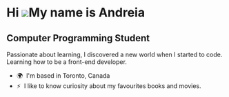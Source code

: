 <!-- ### Hi there 👋 -->

<!--
**deiadourado/deiadourado** is a ✨ _special_ ✨ repository because its `README.md` (this file) appears on your GitHub profile.

Here are some ideas to get you started:

- 🔭 I’m currently working on ...
- 🌱 I’m currently learning ...
- 👯 I’m looking to collaborate on ...
- 🤔 I’m looking for help with ...
- 💬 Ask me about ...
- 📫 How to reach me: ...
- 😄 Pronouns: ...
- ⚡ Fun fact: ...
-->

Hi ![](https://user-images.githubusercontent.com/18350557/176309783-0785949b-9127-417c-8b55-ab5a4333674e.gif)My name is Andreia
===============================================================================================================================

Computer Programming Student
----------------------------

Passionate about learning, I discovered a new world when I started to code. Learning how to be a front-end developer.

* 🌍  I'm based in Toronto, Canada
* ⚡  I like to know curiosity about my favourites books and movies.


